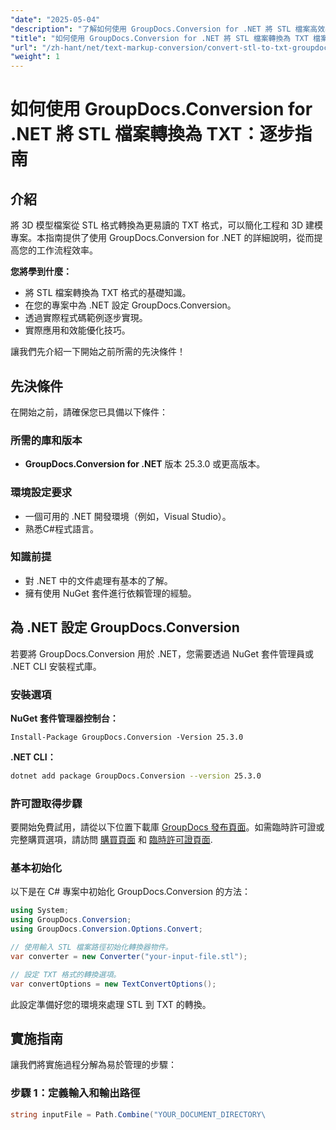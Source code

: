 ```yaml
---
"date": "2025-05-04"
"description": "了解如何使用 GroupDocs.Conversion for .NET 將 STL 檔案高效率地轉換為 TXT 檔案。本指南包含逐步說明和程式碼範例。"
"title": "如何使用 GroupDocs.Conversion for .NET 將 STL 檔案轉換為 TXT 檔案－逐步指南"
"url": "/zh-hant/net/text-markup-conversion/convert-stl-to-txt-groupdocs-dotnet/"
"weight": 1
---
```


# 如何使用 GroupDocs.Conversion for .NET 將 STL 檔案轉換為 TXT：逐步指南

## 介紹

將 3D 模型檔案從 STL 格式轉換為更易讀的 TXT 格式，可以簡化工程和 3D 建模專案。本指南提供了使用 GroupDocs.Conversion for .NET 的詳細說明，從而提高您的工作流程效率。

**您將學到什麼：**
- 將 STL 檔案轉換為 TXT 格式的基礎知識。
- 在您的專案中為 .NET 設定 GroupDocs.Conversion。
- 透過實際程式碼範例逐步實現。
- 實際應用和效能優化技巧。

讓我們先介紹一下開始之前所需的先決條件！

## 先決條件

在開始之前，請確保您已具備以下條件：

### 所需的庫和版本
- **GroupDocs.Conversion for .NET** 版本 25.3.0 或更高版本。

### 環境設定要求
- 一個可用的 .NET 開發環境（例如，Visual Studio）。
- 熟悉C#程式語言。

### 知識前提
- 對 .NET 中的文件處理有基本的了解。
- 擁有使用 NuGet 套件進行依賴管理的經驗。

## 為 .NET 設定 GroupDocs.Conversion

若要將 GroupDocs.Conversion 用於 .NET，您需要透過 NuGet 套件管理員或 .NET CLI 安裝程式庫。

### 安裝選項

**NuGet 套件管理器控制台：**
```shell
Install-Package GroupDocs.Conversion -Version 25.3.0
```

**\.NET CLI：**
```bash
dotnet add package GroupDocs.Conversion --version 25.3.0
```

### 許可證取得步驟

要開始免費試用，請從以下位置下載庫 [GroupDocs 發布頁面](https://releases.groupdocs.com/conversion/net/)。如需臨時許可證或完整購買選項，請訪問 [購買頁面](https://purchase.groupdocs.com/buy) 和 [臨時許可證頁面](https://purchase。groupdocs.com/temporary-license/).

### 基本初始化

以下是在 C# 專案中初始化 GroupDocs.Conversion 的方法：

```csharp
using System;
using GroupDocs.Conversion;
using GroupDocs.Conversion.Options.Convert;

// 使用輸入 STL 檔案路徑初始化轉換器物件。
var converter = new Converter("your-input-file.stl");

// 設定 TXT 格式的轉換選項。
var convertOptions = new TextConvertOptions();
```

此設定準備好您的環境來處理 STL 到 TXT 的轉換。

## 實施指南

讓我們將實施過程分解為易於管理的步驟：

### 步驟 1：定義輸入和輸出路徑

```csharp
string inputFile = Path.Combine("YOUR_DOCUMENT_DIRECTORY\